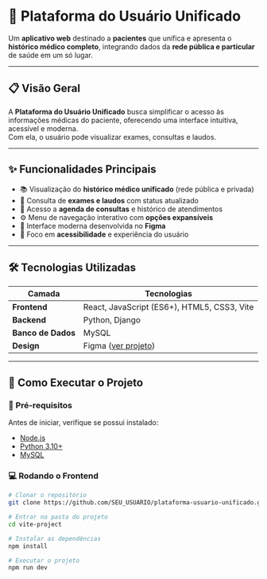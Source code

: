 # 🏥 Plataforma do Usuário Unificado

Um **aplicativo web** destinado a **pacientes** que unifica e apresenta o **histórico médico completo**, integrando dados da **rede pública e particular** de saúde em um só lugar.

---

## 📋 Visão Geral

A **Plataforma do Usuário Unificado** busca simplificar o acesso às informações médicas do paciente, oferecendo uma interface intuitiva, acessível e moderna.  
Com ela, o usuário pode visualizar exames, consultas e laudos.

---

## ✨ Funcionalidades Principais

- 📚 Visualização do **histórico médico unificado** (rede pública e privada)  
- 🧾 Consulta de **exames e laudos** com status atualizado  
- 📅 Acesso a **agenda de consultas** e histórico de atendimentos  
- ⚙️ Menu de navegação interativo com **opções expansíveis**  
- 🎨 Interface moderna desenvolvida no **Figma**  
- 🧠 Foco em **acessibilidade** e experiência do usuário  

---

## 🛠️ Tecnologias Utilizadas

| Camada | Tecnologias |
|---------|--------------|
| **Frontend** | React, JavaScript (ES6+), HTML5, CSS3, Vite |
| **Backend** | Python, Django |
| **Banco de Dados** | MySQL |
| **Design** | Figma ([ver projeto](https://www.figma.com/design/uRsJSzXE9DibUaC59vLjbu/Prontuario?node-id=0-1&t=KU8jdeIkiLbGcSro-1)) |

---

## 🚀 Como Executar o Projeto

### 🔧 Pré-requisitos
Antes de iniciar, verifique se possui instalado:
- [Node.js](https://nodejs.org/)
- [Python 3.10+](https://www.python.org/downloads/)
- [MySQL](https://www.mysql.com/)

### 💻 Rodando o Frontend

```bash
# Clonar o repositório
git clone https://github.com/SEU_USUARIO/plataforma-usuario-unificado.git

# Entrar na pasta do projeto
cd vite-project

# Instalar as dependências
npm install

# Executar o projeto
npm run dev
